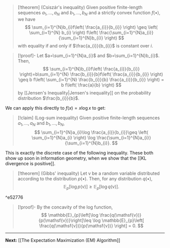 > [!theorem] (Csiszár's inequality)
> Given positive finite-length sequences $a_{1},\dots,a_{N}$ and $b_{1},\dots,b_{N}$ and a strictly convex function $f(\bullet)$, we have
> $$
> \sum_{i=1}^{N}b_{i}f\left( \frac{a_{i}}{b_{i}} \right) \geq \left( \sum_{i=1}^{N} b_{i} \right) f\left( \frac{\sum_{i=1}^{N}a_{i}}{\sum_{i=1}^{N}b_{i}} \right)
> $$
> with equality if and only if $\frac{a_{i}}{b_{i}}$ is constant over $i$.

> [!proof]-
> Let $a=\sum_{i=1}^{N}a_{i}$ and $b=\sum_{i=1}^{N}b_{i}$. Then,
> $$
> \sum_{i=1}^{N}b_{i}f\left( \frac{a_{i}}{b_{i}} \right)=b\sum_{i=1}^{N} \frac{b_{i}}{b}f\left( \frac{a_{i}}{b_{i}} \right) \geq b f\left( \sum_{i=1}^{N} \frac{b_{i}}{b} \frac{a_{i}}{b_{i}} \right) = b f\left( \frac{a}{b} \right)
> $$
> by [[Jensen's Inequality|Jensen's inequality]] on the probability distribution $\frac{b_{i}}{b}$.

We can apply this directly to $f(x)=x\log x$ to get:

> [!claim] (Log-sum inequality)
> Given positive finite-length sequences $a_{1},\dots,a_{N}$ and $b_{1},\dots,b_{N}$,
> $$
> \sum_{i=1}^{N}a_{i}\log \frac{a_{i}}{b_{i}}\geq \left( \sum_{i=1}^{N}a_{i} \right) \log \frac{\sum_{i=1}^{N}a_{i}}{\sum_{i=1}^{N}b_{i}}.
> $$
> 

This is exactly the discrete case of the following inequality. These both show up soon in information geometry, when we show that the [[KL divergence is positive]].

> [!theorem] (Gibbs' inequality)
> Let $\mathsf{v}$ be a random variable distributed according to the distribution $p(\bullet)$. Then, for any distribution $q(\bullet)$,
> $$
> \mathbb{E}_{p}\left[ \log p(\mathsf{v}) \right] \geq \mathbb{E}_{p}\left[ \log q(\mathsf{v}) \right].
> $$

^e52776

> [!proof]-
> By the concavity of the log function,
> $$
> \mathbb{E}_{p}\left[\log \frac{q(\mathsf{v})}{p(\mathsf{v})}\right]\leq \log \mathbb{E}_{p}\left[ \frac{q(\mathsf{v})}{p(\mathsf{v})} \right] = 0.
> $$

---

**Next:** [[The Expectation Maximization (EM) Algorithm]]



